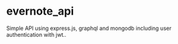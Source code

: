 # evernote_api
Simple API using express.js, graphql and mongodb including user authentication with jwt..

